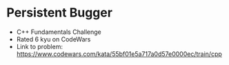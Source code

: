 # Persistent Bugger

* C++ Fundamentals Challenge
* Rated 6 kyu on CodeWars
* Link to problem: https://www.codewars.com/kata/55bf01e5a717a0d57e0000ec/train/cpp
